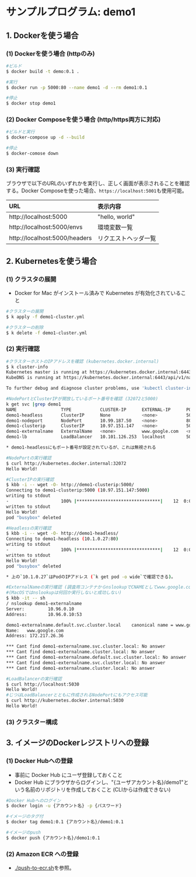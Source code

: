 # サンプルプログラム: demo1

## 1. Dockerを使う場合

### (1) Dockerを使う場合 (httpのみ)

```bash
#ビルド
$ docker build -t demo:0.1 .

#実行
$ docker run -p 5000:80 --name demo1 -d --rm demo1:0.1

#停止
$ docker stop demo1
```

### (2) Docker Composeを使う場合 (http/https両方に対応)

```bash
#ビルドと実行
$ docker-compose up -d --build

#停止
$ docker-comose down
```

### (3) 実行確認

ブラウザで以下のURLのいずれかを実行し、正しく画面が表示されることを確認する。Docker Composeを使った場合、`https://localhost:5001`も使用可能。

|URL|表示内容|
|:--|:--|
|http://localhost:5000| "hello, world"|
|http://localhost:5000/envs| 環境変数一覧|
|http://localhost:5000/headers | リクエストヘッダ一覧|

## 2. Kubernetesを使う場合

### (1) クラスタの展開

* Docker for Mac がインストール済みで Kubernetes が有効化されていること

```bash
#クラスターの展開
$ k apply -f demo1-cluster.yml

#クラスターの削除
$ k delete -f demo1-cluster.yml
```

### (2) 実行確認

```bash
#クラスターホストのIPアドレスを確認 (kubernetes.docker.internal)
$ k cluster-info
Kubernetes master is running at https://kubernetes.docker.internal:6443
KubeDNS is running at https://kubernetes.docker.internal:6443/api/v1/namespaces/kube-system/services/kube-dns:dns/proxy

To further debug and diagnose cluster problems, use 'kubectl cluster-info dump'.

#NodePortとClusterIPが開放しているポート番号を確認 (32072と5000)
k get svc |grep demo1
NAME                 TYPE           CLUSTER-IP      EXTERNAL-IP      PORT(S)        AGE
demo1-headless       ClusterIP      None            <none>           5002/TCP       2m20s
demo1-nodeport       NodePort       10.99.187.50    <none>           80:32072/TCP   2m20s
demo1-clusterip      ClusterIP      10.97.151.147   <none>           5000/TCP       2m20s
demo1-externalname   ExternalName   <none>          www.google.com   <none>         16s
demo1-lb             LoadBalancer   10.101.126.253  localhost        5030:31844/TCP 4s

* demo1-headlessにもポート番号が設定されているが、これは無視される

#NodePortの実行確認
$ curl http://kubernetes.docker.internal:32072
Hello World!

#ClusterIPの実行確認
$ kbb -i -- wget -O- http://demo1-clusterip:5000/
Connecting to demo1-clusterip:5000 (10.97.151.147:5000)
writing to stdout
-                    100% |********************************|    12  0:00:00 ETA
written to stdout
Hello World!
pod "busybox" deleted

#Headlessの実行確認
$ kbb -i -- wget -O- http://demo1-headless/     
Connecting to demo1-headless (10.1.0.27:80)
writing to stdout
-                    100% |********************************|    12  0:00:00 ETA
written to stdout
Hello World!
pod "busybox" deleted

* 上の`10.1.0.27`はPodのIPアドレス (`k get pod -o wide`で確認できる)。

#ExternalNameの実行確認 (調査用コンテナからnslookupでCNAMEとしてwww.google.comが設定されていることを確認)
#(MacOSではnslookupは何回か実行しないと成功しない)
$ kbb -it -- sh
/ nslookup demo1-externalname
Server:         10.96.0.10
Address:        10.96.0.10:53

demo1-externalname.default.svc.cluster.local    canonical name = www.google.com
Name:   www.google.com
Address: 172.217.26.36

*** Cant find demo1-externalname.svc.cluster.local: No answer
*** Cant find demo1-externalname.cluster.local: No answer
*** Cant find demo1-externalname.default.svc.cluster.local: No answer
*** Cant find demo1-externalname.svc.cluster.local: No answer
*** Cant find demo1-externalname.cluster.local: No answer

#LoadBalancerの実行確認
$ curl http://localhost:5030
Hello World! 
#じつはLoadBalancerとともに作成されるNodePortにもアクセス可能
$ curl http://kubernetes.docker.internal:5030 
Hello World! 
```

### (3) クラスター構成

## 3. イメージのDockerレジストリへの登録

### (1) Docker Hubへの登録

* 事前に Docker Hub にユーザ登録しておくこと
* Docker Hub にブラウザからログインし、"{ユーザアカウント名}/demo1"という名前のリポジトリを作成しておくこと (CLIからは作成できない)

```bash
#Docker Hubへのログイン
$ docker login -u {アカウント名} -p {パスワード}

#イメージのタグ付
$ docker tag demo1:0.1 {アカウント名}/demo1:0.1

#イメージのpush
$ docker push {アカウント名}/demo1:0.1
```

### (2) Amazon ECR への登録

* [./push-to-ecr.sh](./push-to-ecr.sh)を参照。

